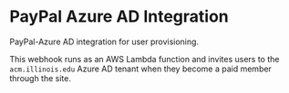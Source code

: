 # PayPal Azure AD Integration
PayPal-Azure AD integration for user provisioning.

This webhook runs as an AWS Lambda function and invites users to the `acm.illinois.edu` Azure AD tenant when they become a paid member through the site. 
